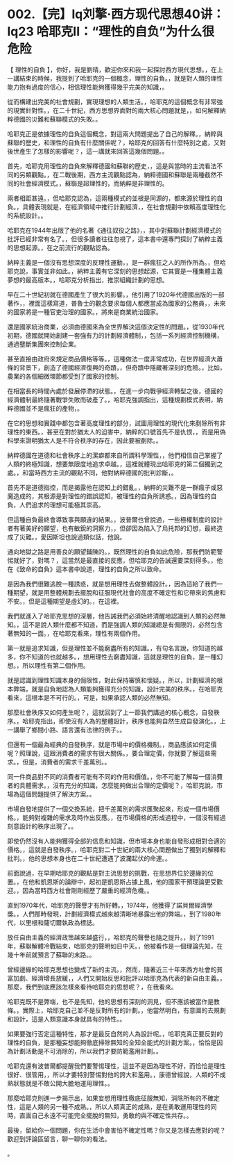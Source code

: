 # 002.【完】lq刘擎·西方现代思想40讲：lq23 哈耶克II：“理性的自负”为什么很危险

【 理性的自負 】，你好，我是劉晴，歡迎你來和我一起探討西方現代思想。，在上一講結束的時候，我提到了哈耶克的一個概念，理性的自負。，就是對人類的理性能力抱有過度的信心，相信理性能夠獲得幾乎完美的知識，。

從而構建出完美的社會規劃，實現理想的人類生活。，哈耶克的這個概念有非常強的現實針對性。，在二十世紀，西方思想界面對的兩大核心問題就是，，如何解釋納粹德國的災難和蘇聯模式的失敗。。

哈耶克正是依據理性的自負這個概念，對這兩大問題提出了自己的解釋。，納粹與蘇聯的歷史，和理性的自負有什麼關係呢？，哈耶克的回答有什麼特別之處，又對後世產生了怎樣的影響呢？，這一講就來回答這幾個問題。。

首先，哈耶克用理性的自負來解釋德國和蘇聯的歷史，，這是與當時的主流看法不同的另類觀點。，在二戰後期，西方主流觀點認為，納粹德國和蘇聯是兩種截然不同的社會經濟模式。，蘇聯是超理性的，而納粹是非理性的。

兩者相距甚遠。，但哈耶克認為，這兩種模式的並根是同源的，都來源於理性的自負。，具體表現就是，在經濟領域中推行計劃經濟，，在社會規劃中依賴高度理性化的系統設計。。

哈耶克在1944年出版了他的名著《通往奴役之路》，，其中對蘇聯計劃經濟模式的批評已經非常有名了。，但很多讀者往往忽視了，這本書中還專門探討了納粹主義的思想起源。，在之前流行的觀點認為。

納粹主義是一個沒有思想深度的反理性運動，，是一群瘋狂之人的所作所為。，但哈耶克說，事實並非如此。，納粹主義有它深刻的思想起源，它其實是一種集體主義夢想的最高版本。，哈耶克分析指出，推崇組織計劃的思想。

早在二十世紀初就在德國產生了很大的影響。，他引用了1920年代德國出版的一部著作，，裡面這樣寫道，普魯士的觀念要求每個人都應當成為國家的公務員，，未來的國家將是一種官吏治理的國家。，將來是商業統治國家。

還是國家統治商業，必須由德國來為全世界解決這個決定性的問題。，從1930年代初期，德國就開始創建一套強有力的計劃經濟體制，，包括一系列經濟控制機構，通過壟斷集團來控制企業。

甚至直接由政府來規定商品價格等等。，這種做法一度非常成功，在世界經濟大蕭條的背景下，創造了德國經濟復興的奇蹟，，但奇蹟中隱藏著深刻的危險。，比如，農業的各個細微環節都受到了國家的控制。

在相當長的時間內處於發展停滯的狀態。，在進一步向戰爭經濟轉型之後，德國的經濟體制最終隨著戰爭失敗而破產了。，哈耶克強調指出，這種規劃模式表明，納粹德國並不是瘋狂的產物，。

在它的思想和實踐中都包含著高度理性的部分，試圖用理性的現代化來剷除所有非理性的東西。，甚至在對於猶太人的迫害中，納粹的口號首先不是仇恨，，而是用偽科學來證明猶太人是不符合秩序的存在，因此要被剷除。。

納粹德國在道德和社會秩序上的潔癖都來自所謂科學理性，，他們相信自己掌握了人類的終極知識，想要無限度地追求卓越。，這裡就體現出哈耶克的第二個獨到之處。，和當時西方主流的觀點不同，他對納粹德國的批判診斷，。

首先不是道德指控，而是揭露他在認知上的錯亂。，納粹的災難不是一群瘋子或惡魔造成的，其根源是對理性的錯誤認知，被理性的自負所誘惑。，因為理性的自負，人們追求的理想可能極其崇高。

但這種自負最終會導致事與願違的結果。，波普爾也曾說過，一些極權制度的設計者有著美好的願望，也有敏銳的洞察力，，但卻因為陷入了烏托邦的幻想，最終造成了災難。，愛因斯坦也說過類似話，他說。

通向地獄之路是用善良的願望鋪陳的。，既然理性的自負如此危險，那我們防範警惕就好了，對嗎？，這當然是最直接的反應，但哈耶克的告誡還要深刻得多。，他在《致命的自負》這本書中說道，理性的自負之所以致命。

是因為我們很難逃脫一種誘惑，就是想用理性去做整體設計。，因為這給了我們一種期望，就是用整體規劃去擺脫和征服現代社會的高度不確定性和它帶來的焦慮和不安。，但是這種期望是虛幻的。，在這裡。

我們就進入了哈耶克思想的深層，他告誡我們必須始終清醒地認識到人類的必然無知。，這不是說人類什麼都不知道，而是強調人類的知識總是有侷限的，必然包含著無知的一面。，在哈耶克看來，理性有兩個作用。

第一就是追求知識，但是理性並不能窮盡所有的知識。，有句名言說，你知道的越多，你不知道的也就越多。，想用理性去窮盡知識，這就是理性的自負，是一種幻想。，所以理性有第二個作用。

就是認識到理性知識本身的侷限性，對此保持審慎和懷疑。，所以，計劃經濟的根本弊端，就是自負地認為人類能夠獲得充分的知識，設計完美的秩序。，在哈耶克看來，這根本是不可行的。，可是，如果承認人類的必然無知。

那麼社會秩序又如何產生呢？，這就回到了上一節我們講過的核心概念，自發秩序。，哈耶克指出，即使沒有人為的整體設計，秩序也能夠自然生成自發演化。，上一講舉了鄉間小路、語言還有法律的例子。。

但還有一個最為經典的自發秩序，就是市場中的價格機制。，商品應該如何定價呢？照理說，這跟消費者的需求有很大關係。，要合理定價，你就要了解這些需求。，但是，消費者的需求千差萬別。。

同一件商品對不同的消費者可能有不同的作用和價值。，你不可能了解每一個消費者的具體需求。，沒有充分的知識，怎麼能夠做出合理的定價呢？，哈耶克說，市場為這個問題提供了解決方案。。

市場自發地提供了一個交換系統，把千差萬別的需求匯聚起來，形成一個市場價格。，能夠對複雜的需求及時作出反應。，在市場價格的形成過程中，一個沒有經過刻意設計的秩序出現了。。

即使仍然沒有人能夠獲得全部的信息和知識，但市場本身也能自發形成相對合適的價格。，這就是自發秩序。，哈耶克對二十世紀的兩大核心問題做出了獨到的解釋和批判。，他的思想本身也在二十世紀遭遇了波瀾起伏的命運。。

前面說過，在早期哈耶克的觀點是對主流思想的挑戰，在思想界位於邊緣的位置。，在他和凱恩斯的論辯中，起初是凱恩斯占據上風，他的國家干預理論更受歡迎。，因為當時西方社會剛剛經歷了嚴重的經濟危機。。

直到1970年代，哈耶克的聲譽才有所好轉。，1974年，他獲得了諾貝爾經濟學獎。，人們那時發現，計劃經濟模式越來越清晰地暴露出他的弊端。，到了1980年代，以里根和薩切爾執政為標誌。

放任自由主義的經濟政策越來越盛行，，哈耶克的聲譽也隨之提升。，到了1991年，蘇聯解體冷戰結束，哈耶克的聲明如日中天。，他被看作是一個理論先知，在幾十年前就預言了蘇聯的末路。。

曾經邊緣的哈耶克思想也變成了新的主流。，然而，隨著近三十年來西方社會的貧富加劇、經濟增長放緩，，人們又開始反思和批評以哈耶克為代表的新自由主義。，那麼，我們到底應該怎樣來看待哈耶克的思想呢？，在我看來。

哈耶克既不是弊端，也不是先知，他的思想有深刻的洞見，但不應該被當作是教條。，實際上，哈耶克自己並不是反對所有的計劃。，他當然明白，有意圖的去規劃和設計，這是人類意識本身就具有的特性。。

如果要強行否定這種特性，那才是最反自然的人為設計呢。，哈耶克真正要反對的理性的自負，是那種妄想能夠徹底掃除無知的全知全能式的計劃方案。，恰恰是因為計劃活動是不可消除的，所以我們才要防範濫用計劃。。

哈耶克還有波普爾都提醒我們要警惕理性，這並不是因為理性不好，而恰恰是理性很好、很管用，，所以才要特別警惕對他的誇大和濫用。，康德曾經說，人類的不成熟狀態就是不敢公開大膽地運用理性。。

那麼哈耶克則進一步揭示出，如果妄想用理性徹底征服無知，消除所有的不確定性，這是人類的另一種不成熟。，所以人類真正的成熟，是在勇敢運用理性的同時，直面自己永遠不可能完全擺脫的無知，勇敢的與不確定性共存。。

最後，留給你一個問題，你在生活中會害怕不確定性嗎？你又是怎樣去應對的呢？歡迎到評論區留言，聊一聊你的看法。

。